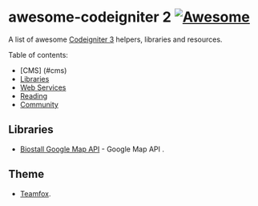 # awesome-codeigniter 2 [![Awesome](https://cdn.rawgit.com/sindresorhus/awesome/d7305f38d29fed78fa85652e3a63e154dd8e8829/media/badge.svg)](https://github.com/sindresorhus/awesome)
A list of awesome [Codeigniter 3](http://symfony.com) helpers, libraries and resources.

Table of contents:

* [CMS] (#cms)
* [Libraries](#libraries)
* [Web Services](#web-services)
* [Reading](#reading)
* [Community](#community)


## Libraries

 * [Biostall Google Map API](https://github.com/BIOSTALL/CodeIgniter-Google-Maps-V3-API-Library) - Google Map API .

## Theme
 * [Teamfox](http://teamfox.co/themes/pleasure/app/admin1/).

